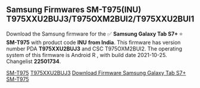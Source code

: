 <h2>Samsung Firmwares SM-T975(INU) T975XXU2BUJ3/T975OXM2BUI2/T975XXU2BUI1</h2>
Download the Samsung firmware for the ✅ <strong>Samsung Galaxy Tab S7+ </strong> ⭐ <strong>SM-T975</strong> with product code <strong>INU</strong> <strong> from India</strong>. This firmware has version number PDA <strong>T975XXU2BUJ3</strong> and CSC T975OXM2BUI2. The operating system of this firmware is Android R , with build date 2021-10-25. Changelist <strong>22501734</strong>.


[SM-T975](https://samfirm.shop/samsung/model/SM-T975)
[T975XXU2BUJ3](https://samfirm.shop/samsung/pda/T975XXU2BUJ3)
[Download Firmware Samsung Galaxy Tab S7+ SM-T975](https://samfirm.shop/samsung/firmware/467984)
